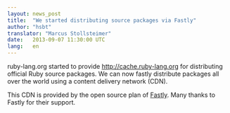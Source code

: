 ```yaml
---
layout: news_post
title:  "We started distributing source packages via Fastly"
author: "hsbt"
translator: "Marcus Stollsteimer"
date:   2013-09-07 11:30:00 UTC
lang:   en
---
```


ruby-lang.org started to provide http://cache.ruby-lang.org for
distributing official Ruby source packages.
We can now fastly distribute packages all over the world
using a content delivery network (CDN).

This CDN is provided by the open source plan of [Fastly][1].
Many thanks to Fastly for their support.

[1]: http://www.fastly.com
